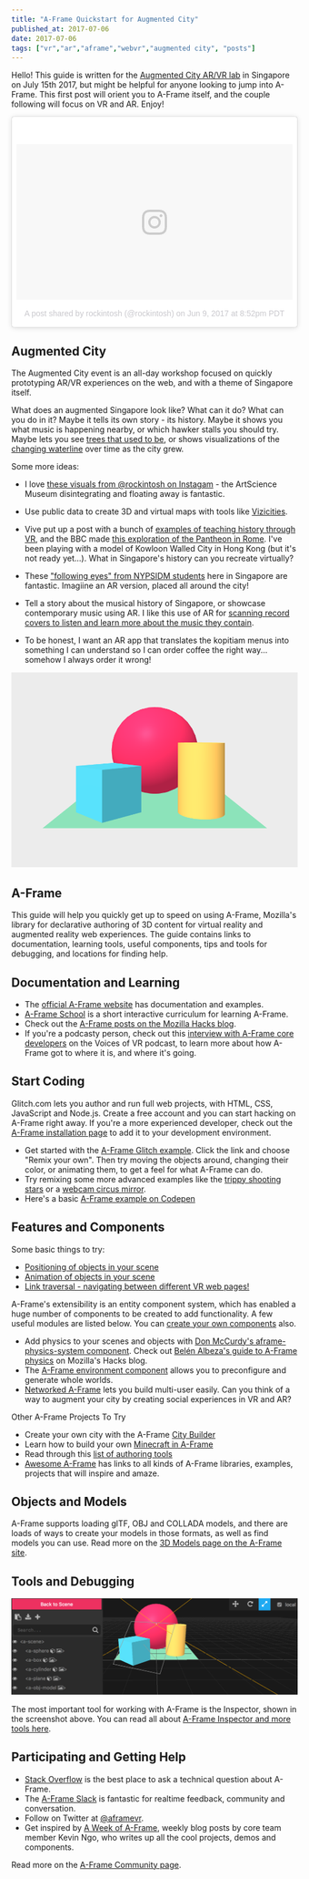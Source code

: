 ```yaml
---
title: "A-Frame Quickstart for Augmented City"
published_at: 2017-07-06
date: 2017-07-06
tags: ["vr","ar","aframe","webvr","augmented city", "posts"]
---
```


Hello! This guide is written for the [Augmented City AR/VR lab](https://www.eventbrite.com/e/vrar-lab-augmented-city-creating-vr-ar-web-content-showcasing-singapore-tickets-35297738486) in Singapore on July 15th 2017, but might be helpful for anyone looking to jump into A-Frame. This first post will orient you to A-Frame itself, and the couple following will focus on VR and AR. Enjoy!

<blockquote class="instagram-media" data-instgrm-version="7" style=" background:#FFF; border:0; border-radius:3px; box-shadow:0 0 1px 0 rgba(0,0,0,0.5),0 1px 10px 0 rgba(0,0,0,0.15); margin: 1px; max-width:658px; padding:0; width:99.375%; width:-webkit-calc(100% - 2px); width:calc(100% - 2px);"><div style="padding:8px;"> <div style=" background:#F8F8F8; line-height:0; margin-top:40px; padding:28.10185185185185% 0; text-align:center; width:100%;"> <div style=" background:url(data:image/png;base64,iVBORw0KGgoAAAANSUhEUgAAACwAAAAsCAMAAAApWqozAAAABGdBTUEAALGPC/xhBQAAAAFzUkdCAK7OHOkAAAAMUExURczMzPf399fX1+bm5mzY9AMAAADiSURBVDjLvZXbEsMgCES5/P8/t9FuRVCRmU73JWlzosgSIIZURCjo/ad+EQJJB4Hv8BFt+IDpQoCx1wjOSBFhh2XssxEIYn3ulI/6MNReE07UIWJEv8UEOWDS88LY97kqyTliJKKtuYBbruAyVh5wOHiXmpi5we58Ek028czwyuQdLKPG1Bkb4NnM+VeAnfHqn1k4+GPT6uGQcvu2h2OVuIf/gWUFyy8OWEpdyZSa3aVCqpVoVvzZZ2VTnn2wU8qzVjDDetO90GSy9mVLqtgYSy231MxrY6I2gGqjrTY0L8fxCxfCBbhWrsYYAAAAAElFTkSuQmCC); display:block; height:44px; margin:0 auto -44px; position:relative; top:-22px; width:44px;"></div></div><p style=" color:#c9c8cd; font-family:Arial,sans-serif; font-size:14px; line-height:17px; margin-bottom:0; margin-top:8px; overflow:hidden; padding:8px 0 7px; text-align:center; text-overflow:ellipsis; white-space:nowrap;"><a href="https://www.instagram.com/p/BVJQaVMgKpX/" style=" color:#c9c8cd; font-family:Arial,sans-serif; font-size:14px; font-style:normal; font-weight:normal; line-height:17px; text-decoration:none;" target="_blank">A post shared by rockintosh (@rockintosh)</a> on <time style=" font-family:Arial,sans-serif; font-size:14px; line-height:17px;" datetime="2017-06-10T03:52:06+00:00">Jun 9, 2017 at 8:52pm PDT</time></p></div></blockquote>
<script async defer src="//platform.instagram.com/en_US/embeds.js"></script>

## Augmented City

The Augmented City event is an all-day workshop focused on quickly prototyping AR/VR experiences on the web, and with a theme of Singapore itself.

What does an augmented Singapore look like? What can it do? What can you do in it? Maybe it tells its own story - its history. Maybe it shows you what music is happening nearby, or which hawker stalls you should try. Maybe lets you see [trees that used to be](http://nationalmuseum.sg/exhibitions/exhibition-list/singapore-very-old-tree), or shows visualizations of the [changing waterline](https://en.wikipedia.org/wiki/Port_of_Singapore#/media/File:KITLV_-_150813_-_Lambert_%26_Co.,_G.R._-_Singapore_-_Port_at_Singapore_-_circa_1890.tif) over time as the city grew.

Some more ideas: 

* I love [these visuals from @rockintosh on Instagam](https://www.instagram.com/p/BVl2DJgAwgJ/) - the ArtScience Museum disintegrating and floating away is fantastic. 

* Use public data to create 3D and virtual maps with tools like [Vizicities](https://github.com/UDST/vizicities).

* Vive put up a post with a bunch of [examples of teaching history through VR](https://blog.vive.com/us/2017/05/12/experience-history-in-vr/), and the BBC made [this exploration of the Pantheon in Rome](http://www.bbc.co.uk/taster/projects/romes-invisible-city-vr). I've been playing with a model of Kowloon Walled City in Hong Kong (but it's not ready yet...). What in Singapore's history can you recreate virtually?

* These ["following eyes" from NYPSIDM students](https://www.instagram.com/p/BV9TapglsAq/) here in Singapore are fantastic. Imagiine an AR version, placed all around the city!

* Tell a story about the musical history of Singapore, or showcase contemporary music using AR. I like this use of AR for [scanning record covers to listen and learn more about the music they contain](https://goldcomputing.show/2017/05/30/vinylart/).

* To be honest, I want an AR app that translates the kopitiam menus into something I can understand so I can order coffee the right way... somehow I always order it wrong!

<img src="aframe-example.png">

## A-Frame

This guide will help you quickly get up to speed on using A-Frame, Mozilla's library for declarative authoring of 3D content for virtual reality and augmented reality web experiences. The guide contains links to documentation, learning tools, useful components, tips and tools for debugging, and locations for finding help.

## Documentation and Learning

* The [official A-Frame website](https://aframe.io) has documentation and examples.
* [A-Frame School](https://aframe.io/aframe-school) is a short interactive curriculum for learning A-Frame.
* Check out the [A-Frame posts on the Mozilla Hacks blog](https://hacks.mozilla.org/?s=a-frame).
* If you're a podcasty person, check out this [interview with A-Frame core developers](http://voicesofvr.com/538-how-mozilla-is-driving-webvr-content-tooling-with-the-a-frame-framework/) on the Voices of VR podcast, to learn more about how A-Frame got to where it is, and where it's going.

## Start Coding

Glitch.com lets you author and run full web projects, with HTML, CSS, JavaScript and Node.js. Create a free account and you can start hacking on A-Frame right away. If you're a more experienced developer, check out the [A-Frame installation page](https://aframe.io/docs/0.6.0/introduction/installation.html) to add it to your development environment.

* Get started with the [A-Frame Glitch example](http://glitch.com/~aframe). Click the link and choose "Remix your own". Then try moving the objects around, changing their color, or animating them, to get a feel for what A-Frame can do.
* Try remixing some more advanced examples like the [trippy shooting stars](https://glitch.com/~aframe-shooting-stars) or a [webcam circus mirror](https://glitch.com/~aframe-webcam-component).
* Here's a basic [A-Frame example on Codepen](https://codepen.io/mozvr/pen/BjygdO)

## Features and Components

Some basic things to try:

* [Positioning of objects in your scene](https://aframe.io/docs/0.6.0/components/position.html)
* [Animation of objects in your scene](https://aframe.io/docs/0.6.0/core/animations.html)
* [Link traversal - navigating between different VR web pages!](https://aframe.io/docs/0.6.0/components/link.html)

A-Frame's extensibility is an entity component system, which has enabled a huge number of components to be created to add functionality. A few useful modules are listed below. You can [create your own components](https://aframe.io/docs/0.6.0/introduction/writing-a-component.html) also.

* Add physics to your scenes and objects with [Don McCurdy's aframe-physics-system component](https://github.com/donmccurdy/aframe-physics-system). Check out [Belén Albeza's guide to A-Frame physics](https://hacks.mozilla.org/2017/05/having-fun-with-physics-and-a-frame/) on Mozilla's Hacks blog.
* The [A-Frame environment component](https://github.com/feiss/aframe-environment-component) allows you to preconfigure and generate whole worlds.
* [Networked A-Frame](https://github.com/haydenjameslee/networked-aframe) lets you build multi-user easily. Can you think of a way to augment your city by creating social experiences in VR and AR?

Other A-Frame Projects To Try

* Create your own city with the A-Frame [City Builder](https://github.com/kfarr/aframe-city-builder)
* Learn how to build your own [Minecraft in A-Frame](https://css-tricks.com/minecraft-webvr-html-using-frame/)
* Read through this [list of authoring tools](https://docs.google.com/spreadsheets/d/1VRDoN3AgjJbMZmelCujCDNOVfRIeNJbGpyYlZB5UWgI/edit#gid=0)
* [Awesome A-Frame](https://github.com/aframevr/awesome-aframe) has links to all kinds of A-Frame libraries, examples, projects that will inspire and amaze.

## Objects and Models

A-Frame supports loading glTF, OBJ and COLLADA models, and there are loads of ways to create your models in those formats, as well as find models you can use. Read more on the [3D Models page on the A-Frame site](https://aframe.io/docs/0.5.0/introduction/models.html).

## Tools and Debugging

<img src="aframe-inspector.png">

The most important tool for working with A-Frame is the Inspector, shown in the screenshot above. You can read all about [A-Frame Inspector and more tools here](https://aframe.io/docs/0.6.0/introduction/visual-inspector-and-dev-tools.html).

## Participating and Getting Help

* [Stack Overflow](https://stackoverflow.com/questions/tagged/aframe) is the best place to ask a technical question about A-Frame.
* The [A-Frame Slack](https://aframevr-slack.herokuapp.com/) is fantastic for realtime feedback, community and conversation.
* Follow on Twitter at [@aframevr](https://twitter.com/aframevr).
* Get inspired by [A Week of A-Frame](https://aframe.io/blog/awoa-66/), weekly blog posts by core team member Kevin Ngo, who writes up all the cool projects, demos and components.

Read more on the [A-Frame Community page](https://aframe.io/community/).

<!--
## VR


### Browser Support



### HMD Support


## AR

* ar.js https://github.com/jeromeetienne/AR.js
* argon.js
* Chromium WebAR

* https://trackingjs.com
* angel demo
* my talk demos
* other tracking libs?
* https://artoolkit.github.io/jsartoolkit5/examples/

* look up geo aframe
* https://github.com/buildar/awe.js/tree/master/examples/geo_ar

* my talks

## Standardization Efforts

* webvr community group
* ar community group
* wicg shapes

-->